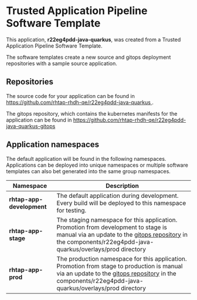 # Trusted Application Pipeline Software Template

This application, **r22eg4pdd-java-quarkus**, was created from a Trusted Application Pipeline Software Template.

The software templates create a new source and gitops deployment repositories with a sample source application. 

## Repositories

The source code for your application can be found in [https://github.com/rhtap-rhdh-qe/r22eg4pdd-java-quarkus ](https://github.com/rhtap-rhdh-qe/r22eg4pdd-java-quarkus ).
 
The gitops repository, which contains the kubernetes manifests for the application can be found in 
[https://github.com/rhtap-rhdh-qe/r22eg4pdd-java-quarkus-gitops ](https://github.com/rhtap-rhdh-qe/r22eg4pdd-java-quarkus-gitops ) 

## Application namespaces 

The default application will be found in the following namespaces. Applications can be deployed into unique namespaces or multiple software templates can also bet generated into the same group namespaces.  

|  Namespace   |  Description   |  
| -------- | -------- |   
| **rhtap-app-development** | The default application during development. Every build will be deployed to this namespace for testing. | 
| **rhtap-app-stage** | The staging namespace for this application. Promotion from development to stage is manual via an update to the [gitops repository](https://github.com/rhtap-rhdh-qe/r22eg4pdd-java-quarkus-gitops ) in the components/r22eg4pdd-java-quarkus/overlays/prod directory |  
| **rhtap-app-prod** | The production namespace for this application. Promotion from stage to production is manual via an update to the [gitops repository](https://github.com/rhtap-rhdh-qe/r22eg4pdd-java-quarkus-gitops ) in the components/r22eg4pdd-java-quarkus/overlays/prod directory | 